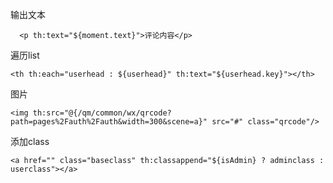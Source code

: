 输出文本

	  <p th:text="${moment.text}">评论内容</p>

遍历list

	<th th:each="userhead : ${userhead}" th:text="${userhead.key}"></th>
	
图片

	<img th:src="@{/qm/common/wx/qrcode?path=pages%2Fauth%2Fauth&width=300&scene=a}" src="#" class="qrcode"/>	

添加class

	<a href="" class="baseclass" th:classappend="${isAdmin} ? adminclass : userclass"></a>
